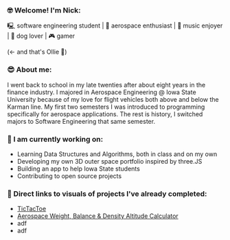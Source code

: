  ### 🤓 Welcome! I'm Nick:
🖳 software engineering student | 🚀 aerospace enthusiast | 🎵 music enjoyer | 🐶 dog lover | 🎮 gamer 

(<- and that's Ollie 🐶)

 ### 😎 About me: 
I went back to school in my late twenties after about eight years in the finance industry. I majored in Aerospace Engineering @ Iowa State University because of my love for flight vehicles both above and below the Karman line. My first two semesters I was introduced to programming specifically for aerospace applications. The rest is history, I switched majors to Software Engineering that same semester.

 ### 🌱 I am currently working on: 
- Learning Data Structures and Algorithms, both in class and on my own
- Developing my own 3D outer space portfolio inspired by three.JS
- Building an app to help Iowa State students
- Contributing to open source projects

### 🚧 Direct links to visuals of projects I've already completed: 
- [TicTacToe](https://github.com/mccnick/TicTacToe)
- [Aerospace Weight, Balance & Density Altitude Calculator](https://github.com/mccnick/DensityAltitudeCalculator/blob/main/Nick%20McCullough%20-%20Project%201.pdf)
- adf
- adf

<!--
**mccnick/mccnick** is a ✨ _special_ ✨ repository because its `README.md` (this file) appears on your GitHub profile.

Here are some ideas to get you started:

- 🔭 I’m currently working on ...
- 🌱 I’m currently learning ...
- 👯 I’m looking to collaborate on ...
- 🤔 I’m looking for help with ...
- 💬 Ask me about ...
- 📫 How to reach me: ...
- 😄 Pronouns: ...
- ⚡ Fun fact: ...

![finance](https://user-images.githubusercontent.com/91184284/232307962-e49c14f1-5fa5-451e-a068-d00e0ad2bc82.png)
-->
